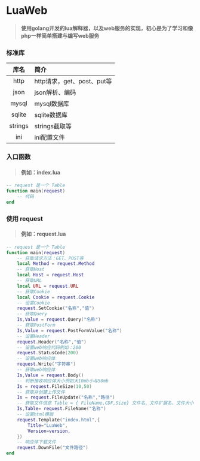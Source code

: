 # LuaWeb
>#### 使用golang开发的lua解释器，以及web服务的实现，初心是为了学习和像php一样简单搭建与编写web服务
### 标准库
|   库名    | 简介                   |
|:-------:|:---------------------|
|  http   | http请求，get、post、put等 |
|  json   | json解析、编码            |
|  mysql  | mysql数据库             |
| sqlite  | sqlite数据库            |
| strings | strings截取等           |
|   ini   | ini配置文件              |
### 入口函数
>#### 例如：index.lua
```lua
-- request 是一个 Table
function main(request)
    -- 代码
end
```
### 使用 request
>#### 例如：request.lua
```lua
-- request 是一个 Table
function main(request)
    -- 获取请求方法：GET、POST等
    local Method = request.Method
    -- 获取Host
    local Host = request.Host
    -- 获取URL
    local URL = request.URL
    -- 获取Cookie
    local Cookie = request.Cookie
    -- 设置Cookie
    request.SetCookie("名称","值")
    -- 获取Query
    Is,Value = request.Query("名称")
    -- 获取PostForm
    Is,Value = request.PostFormValue("名称")
    -- 设置Header
    request.Header("名称","值")
    -- 设置web响应代码例如：200
    request.StatusCode(200)
    -- 设置web响应体
    request.Write("字符串")
    -- 获取web响应体
    Is,Value = request.Body()
    -- 判断接收响应体大小例如大10mb小与50mb
    Is = request.FileSize(10,50)
    -- 获取并创建上传文件
    Is = request.FileUpdate("名称","路径")
    -- 获取文件信息 Table = { FileName,CDF,Size} 文件名、文件扩展名、文件大小
    Is,Table= request.FileName("名称")
    -- 设置html模版
    request.Template("index.html",{
        Title="LuaWeb",
        Version=version,
    })
    -- 响应体下载文件
    request.DownFile("文件路径")
end
```
